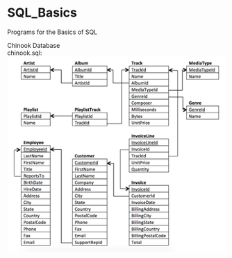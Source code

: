 # SQL_Basics
Programs for the Basics of SQL

Chinook Database<br>
chinook.sql:<br>
<img src='./images/chinook_erm.png'>